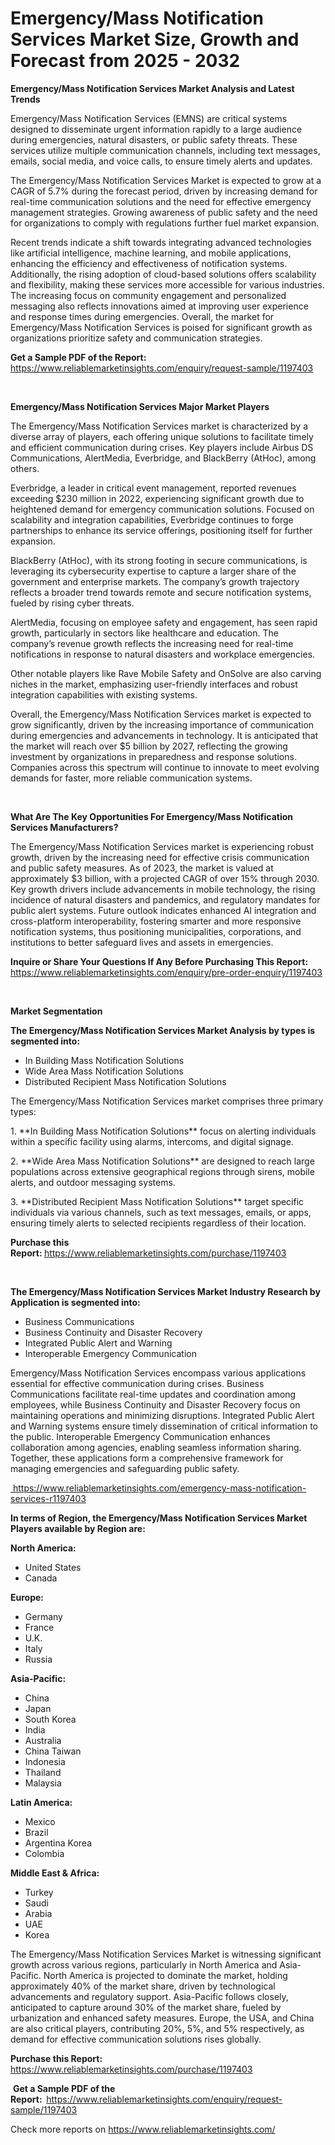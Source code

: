 <p><h1>Emergency/Mass Notification Services Market Size, Growth and Forecast from 2025 - 2032</h1></p><p><strong>Emergency/Mass Notification Services Market Analysis and Latest Trends</strong></p>
<p><p>Emergency/Mass Notification Services (EMNS) are critical systems designed to disseminate urgent information rapidly to a large audience during emergencies, natural disasters, or public safety threats. These services utilize multiple communication channels, including text messages, emails, social media, and voice calls, to ensure timely alerts and updates. </p><p>The Emergency/Mass Notification Services Market is expected to grow at a CAGR of 5.7% during the forecast period, driven by increasing demand for real-time communication solutions and the need for effective emergency management strategies. Growing awareness of public safety and the need for organizations to comply with regulations further fuel market expansion. </p><p>Recent trends indicate a shift towards integrating advanced technologies like artificial intelligence, machine learning, and mobile applications, enhancing the efficiency and effectiveness of notification systems. Additionally, the rising adoption of cloud-based solutions offers scalability and flexibility, making these services more accessible for various industries. The increasing focus on community engagement and personalized messaging also reflects innovations aimed at improving user experience and response times during emergencies. Overall, the market for Emergency/Mass Notification Services is poised for significant growth as organizations prioritize safety and communication strategies.</p></p>
<p><strong>Get a Sample PDF of the Report:&nbsp;</strong> <a href="https://www.reliablemarketinsights.com/enquiry/request-sample/1197403?utm_campaign=3571&utm_medium=2&utm_source=Github&utm_content=ia&utm_term=26032025&utm_id=emergencymass-notification-services">https://www.reliablemarketinsights.com/enquiry/request-sample/1197403</a></p>
<p>&nbsp;</p>
<p><strong>Emergency/Mass Notification Services Major Market Players</strong></p>
<p><p>The Emergency/Mass Notification Services market is characterized by a diverse array of players, each offering unique solutions to facilitate timely and efficient communication during crises. Key players include Airbus DS Communications, AlertMedia, Everbridge, and BlackBerry (AtHoc), among others. </p><p>Everbridge, a leader in critical event management, reported revenues exceeding $230 million in 2022, experiencing significant growth due to heightened demand for emergency communication solutions. Focused on scalability and integration capabilities, Everbridge continues to forge partnerships to enhance its service offerings, positioning itself for further expansion.</p><p>BlackBerry (AtHoc), with its strong footing in secure communications, is leveraging its cybersecurity expertise to capture a larger share of the government and enterprise markets. The company’s growth trajectory reflects a broader trend towards remote and secure notification systems, fueled by rising cyber threats.</p><p>AlertMedia, focusing on employee safety and engagement, has seen rapid growth, particularly in sectors like healthcare and education. The company’s revenue growth reflects the increasing need for real-time notifications in response to natural disasters and workplace emergencies.</p><p>Other notable players like Rave Mobile Safety and OnSolve are also carving niches in the market, emphasizing user-friendly interfaces and robust integration capabilities with existing systems. </p><p>Overall, the Emergency/Mass Notification Services market is expected to grow significantly, driven by the increasing importance of communication during emergencies and advancements in technology. It is anticipated that the market will reach over $5 billion by 2027, reflecting the growing investment by organizations in preparedness and response solutions. Companies across this spectrum will continue to innovate to meet evolving demands for faster, more reliable communication systems.</p></p>
<p>&nbsp;</p>
<p><strong>What Are The Key Opportunities For Emergency/Mass Notification Services Manufacturers?</strong></p>
<p><p>The Emergency/Mass Notification Services market is experiencing robust growth, driven by the increasing need for effective crisis communication and public safety measures. As of 2023, the market is valued at approximately $3 billion, with a projected CAGR of over 15% through 2030. Key growth drivers include advancements in mobile technology, the rising incidence of natural disasters and pandemics, and regulatory mandates for public alert systems. Future outlook indicates enhanced AI integration and cross-platform interoperability, fostering smarter and more responsive notification systems, thus positioning municipalities, corporations, and institutions to better safeguard lives and assets in emergencies.</p></p>
<p><strong>Inquire or Share Your Questions If Any Before Purchasing This Report:</strong> <a href="https://www.reliablemarketinsights.com/enquiry/pre-order-enquiry/1197403?utm_campaign=3571&utm_medium=2&utm_source=Github&utm_content=ia&utm_term=26032025&utm_id=emergencymass-notification-services">https://www.reliablemarketinsights.com/enquiry/pre-order-enquiry/1197403</a></p>
<p>&nbsp;</p>
<p><strong>Market Segmentation</strong></p>
<p><strong>The Emergency/Mass Notification Services Market Analysis by types is segmented into:</strong></p>
<p><ul><li>In Building Mass Notification Solutions</li><li>Wide Area Mass Notification Solutions</li><li>Distributed Recipient Mass Notification Solutions</li></ul></p>
<p><p>The Emergency/Mass Notification Services market comprises three primary types: </p><p>1. **In Building Mass Notification Solutions** focus on alerting individuals within a specific facility using alarms, intercoms, and digital signage.</p><p>2. **Wide Area Mass Notification Solutions** are designed to reach large populations across extensive geographical regions through sirens, mobile alerts, and outdoor messaging systems.</p><p>3. **Distributed Recipient Mass Notification Solutions** target specific individuals via various channels, such as text messages, emails, or apps, ensuring timely alerts to selected recipients regardless of their location.</p></p>
<p><strong>Purchase this Report:&nbsp;</strong><a href="https://www.reliablemarketinsights.com/purchase/1197403?utm_campaign=3571&utm_medium=2&utm_source=Github&utm_content=ia&utm_term=26032025&utm_id=emergencymass-notification-services">https://www.reliablemarketinsights.com/purchase/1197403</a></p>
<p>&nbsp;</p>
<p><strong>The Emergency/Mass Notification Services Market Industry Research by Application is segmented into:</strong></p>
<p><ul><li>Business Communications</li><li>Business Continuity and Disaster Recovery</li><li>Integrated Public Alert and Warning</li><li>Interoperable Emergency Communication</li></ul></p>
<p><p>Emergency/Mass Notification Services encompass various applications essential for effective communication during crises. Business Communications facilitate real-time updates and coordination among employees, while Business Continuity and Disaster Recovery focus on maintaining operations and minimizing disruptions. Integrated Public Alert and Warning systems ensure timely dissemination of critical information to the public. Interoperable Emergency Communication enhances collaboration among agencies, enabling seamless information sharing. Together, these applications form a comprehensive framework for managing emergencies and safeguarding public safety.</p></p>
<p><a href="https://www.reliablemarketinsights.com/emergency-mass-notification-services-r1197403?utm_campaign=3571&utm_medium=2&utm_source=Github&utm_content=ia&utm_term=26032025&utm_id=emergencymass-notification-services">&nbsp;https://www.reliablemarketinsights.com/emergency-mass-notification-services-r1197403</a></p>
<p><strong>In terms of Region, the Emergency/Mass Notification Services Market Players available by Region are:</strong></p>
<p>
    <p> <strong> North America: </strong>
        <ul>
            <li>United States</li>
            <li>Canada</li>
        </ul>
        </p> 
    <p> <strong> Europe: </strong>
        <ul>
            <li>Germany</li>
            <li>France</li>
            <li>U.K.</li>
            <li>Italy</li>
            <li>Russia</li>
        </ul>
        </p> 
    <p> <strong> Asia-Pacific: </strong>
        <ul>
            <li>China</li>
            <li>Japan</li>
            <li>South Korea</li>
            <li>India</li>
            <li>Australia</li>
            <li>China Taiwan</li>
            <li>Indonesia</li>
            <li>Thailand</li>
            <li>Malaysia</li>
        </ul>
        </p> 
    <p> <strong> Latin America: </strong>
        <ul>
            <li>Mexico</li>
            <li>Brazil</li>
            <li>Argentina Korea</li>
            <li>Colombia</li>
        </ul>
        </p> 
    <p> <strong> Middle East & Africa: </strong>
        <ul>
            <li>Turkey</li>
            <li>Saudi</li>
            <li>Arabia</li>
            <li>UAE</li>
            <li>Korea</li>
        </ul>
    </p>
    </p>
<p><p>The Emergency/Mass Notification Services Market is witnessing significant growth across various regions, particularly in North America and Asia-Pacific. North America is projected to dominate the market, holding approximately 40% of the market share, driven by technological advancements and regulatory support. Asia-Pacific follows closely, anticipated to capture around 30% of the market share, fueled by urbanization and enhanced safety measures. Europe, the USA, and China are also critical players, contributing 20%, 5%, and 5% respectively, as demand for effective communication solutions rises globally.</p></p>
<p><strong>Purchase this Report: </strong><a href="https://www.reliablemarketinsights.com/purchase/1197403?utm_campaign=3571&utm_medium=2&utm_source=Github&utm_content=ia&utm_term=26032025&utm_id=emergencymass-notification-services">https://www.reliablemarketinsights.com/purchase/1197403</a></p>
<p>&nbsp;<strong>Get a Sample PDF of the Report:&nbsp;&nbsp;</strong><a href="https://www.reliablemarketinsights.com/enquiry/request-sample/1197403?utm_campaign=3571&utm_medium=2&utm_source=Github&utm_content=ia&utm_term=26032025&utm_id=emergencymass-notification-services">https://www.reliablemarketinsights.com/enquiry/request-sample/1197403</a></p>
<p><strong></strong></p>
<p>Check more reports on <a href="https://www.reliablemarketinsights.com/?utm_campaign=3571&utm_medium=2&utm_source=Github&utm_content=ia&utm_term=26032025&utm_id=emergencymass-notification-services">https://www.reliablemarketinsights.com/</a></p>